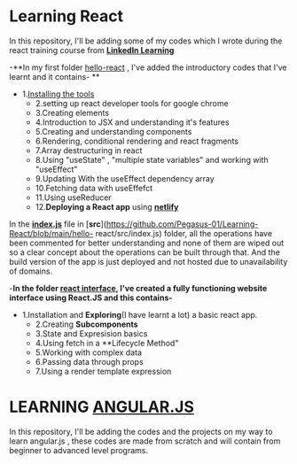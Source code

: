 # Learning React

In this repository, I'll be adding some of my codes which I wrote during the react training course
from [**LinkedIn Learning**](https://www.linkedin.com/learning/me)



-**In my first folder [hello-react](https://github.com/Pegasus-01/Learning-React/tree/main/hello-react) , I've added the introductory codes that I've learnt and it contains-   **
   - 1.[Installing the tools](https://reactjs.org/docs/create-a-new-react-app.html)
     - 2.setting up react developer tools for google chrome
     - 3.Creating elements 
     - 4.Introduction to JSX and understanding it's features
     - 5.Creating and understanding components
     - 6.Rendering, conditional rendering and react fragments
     - 7.Array destructuring in react
     - 8.Using "useState" , "multiple state variables" and working with "useEffect"
     - 9.Updating With the useEffect dependency array
     - 10.Fetching data with useEffefct
     - 11.Using useReducer
     - 12.**Deploying a React app** using [**netlify**](https://app.netlify.com/teams/pegasus-01/overview)




   In the [**index.js**](https://github.com/Pegasus-01/Learning-React/tree/main/hello-react/src) file in [**src**](https://github.com/Pegasus-01/Learning-React/blob/main/hello-    react/src/index.js) folder, all the operations have been commented for better understanding and none of them are wiped out so a clear concept about the operations can be        built through that. And the build version of the app is just deployed and not hosted due to unavailability of domains.

-**In the folder [react interface](#), I've created a fully functioning website interface using React.JS and this contains-**

   - 1.Installation and **Exploring**(I have learnt a lot) a basic react app.
     - 2.Creating **Subcomponents**
     - 3.State and Expresision basics
     - 4.Using fetch in a **Lifecycle Method"
     - 5.Working with complex data
     - 6.Passing data through props
     - 7.Using a render template expression 


# LEARNING [ANGULAR.JS](https://angular.io/)  

   In this repository, I'll be adding the codes and the projects on my way to learn angular.js , these codes are made from scratch and will contain 
   from beginner to advanced level programs.
